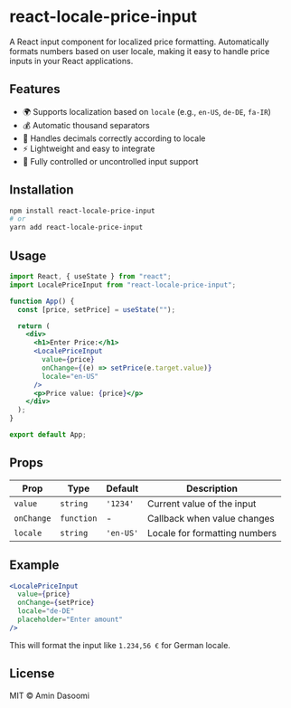 # react-locale-price-input

A React input component for localized price formatting. Automatically formats numbers based on user locale, making it easy to handle price inputs in your React applications.

## Features

- 🌍 Supports localization based on `locale` (e.g., `en-US`, `de-DE`, `fa-IR`)
- 💰 Automatic thousand separators
- 🔢 Handles decimals correctly according to locale
- ⚡ Lightweight and easy to integrate
- 🎯 Fully controlled or uncontrolled input support

## Installation

```bash
npm install react-locale-price-input
# or
yarn add react-locale-price-input
```

## Usage

```jsx
import React, { useState } from "react";
import LocalePriceInput from "react-locale-price-input";

function App() {
  const [price, setPrice] = useState("");

  return (
    <div>
      <h1>Enter Price:</h1>
      <LocalePriceInput
        value={price}
        onChange={(e) => setPrice(e.target.value)}
        locale="en-US"
      />
      <p>Price value: {price}</p>
    </div>
  );
}

export default App;
```

## Props

| Prop       | Type       | Default   | Description                   |
| ---------- | ---------- | --------- | ----------------------------- |
| `value`    | `string`   | `'1234'`  | Current value of the input    |
| `onChange` | `function` | -         | Callback when value changes   |
| `locale`   | `string`   | `'en-US'` | Locale for formatting numbers |

## Example

```jsx
<LocalePriceInput
  value={price}
  onChange={setPrice}
  locale="de-DE"
  placeholder="Enter amount"
/>
```

This will format the input like `1.234,56 €` for German locale.

## License

MIT © Amin Dasoomi

